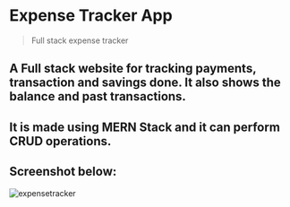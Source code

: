 # Expense Tracker App

> Full stack expense tracker

## A Full stack website for tracking payments, transaction and savings done. It also shows the balance and past transactions.
## It is made using MERN Stack and it can perform CRUD operations.

## Screenshot below:
![expensetracker](https://github.com/piyushverma2001/Expense_Tracker/assets/76246211/87efa4a1-ca7d-4833-a495-63794062c6bc)
